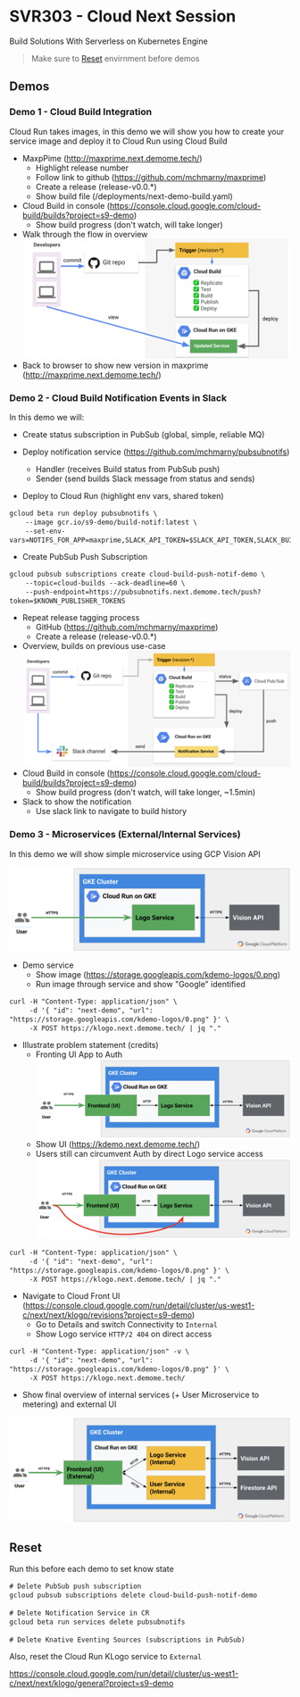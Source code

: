 # SVR303 - Cloud Next Session 

Build Solutions With Serverless on Kubernetes Engine

> Make sure to [Reset]() envirnment before demos

## Demos

### Demo 1 - Cloud Build Integration

Cloud Run takes images, in this demo we will show you how to create your service image and deploy it to Cloud Run using Cloud Build

* MaxpPime (http://maxprime.next.demome.tech/)
  * Highlight release number
  * Follow link to github (https://github.com/mchmarny/maxprime)
  * Create a release (release-v0.0.*)
  * Show build file (/deployments/next-demo-build.yaml)
* Cloud Build in console (https://console.cloud.google.com/cloud-build/builds?project=s9-demo)
  * Show build progress (don't watch, will take longer)
* Walk through the flow in overview
![Cloud Build Integration](img/cb.png "Cloud Build Integration")
* Back to browser to show new version in maxprime (http://maxprime.next.demome.tech/)


### Demo 2 - Cloud Build Notification Events in Slack

In this demo we will:

* Create status subscription in PubSub (global, simple, reliable MQ)
* Deploy notification service (https://github.com/mchmarny/pubsubnotifs)
  * Handler (receives Build status from PubSub push)
  * Sender (send builds Slack message from status and sends)

* Deploy to Cloud Run (highlight env vars, shared token)

```shell
gcloud beta run deploy pubsubnotifs \
    --image gcr.io/s9-demo/build-notif:latest \
    --set-env-vars=NOTIFS_FOR_APP=maxprime,SLACK_API_TOKEN=$SLACK_API_TOKEN,SLACK_BUILD_STATUS_CHANNEL=$SLACK_CHANNEL,KNOWN_PUBLISHER_TOKENS=$KNOWN_PUBLISHER_TOKENS
```

* Create PubSub Push Subscription

```shell
gcloud pubsub subscriptions create cloud-build-push-notif-demo \
    --topic=cloud-builds --ack-deadline=60 \
    --push-endpoint=https://pubsubnotifs.next.demome.tech/push?token=$KNOWN_PUBLISHER_TOKENS
```

* Repeat release tagging process
  * GitHub (https://github.com/mchmarny/maxprime)
  * Create a release (release-v0.0.*)
* Overview, builds on previous use-case
![Cloud Build Integration with Slack Notifications](img/cbn.png "Cloud Build Integration with Slack Notifications")
* Cloud Build in console (https://console.cloud.google.com/cloud-build/builds?project=s9-demo)
  * Show build progress (don't watch, will take longer, ~1.5min)
* Slack to show the notification
  * Use slack link to navigate to build history


### Demo 3 - Microservices (External/Internal Services)

In this demo we will show simple microservice using GCP Vision API

![Microservice with Vision API on Cloud Run](img/ms-1.png "Microservice with Vision API on Cloud Run")

* Demo service
  * Show image (https://storage.googleapis.com/kdemo-logos/0.png)
  * Run image through service and show "Google" identified

```shell
curl -H "Content-Type: application/json" \
     -d '{ "id": "next-demo", "url": "https://storage.googleapis.com/kdemo-logos/0.png" }' \
     -X POST https://klogo.next.demome.tech/ | jq "."
```

* Illustrate problem statement (credits)
  * Fronting UI App to Auth
![Auth Microservice fronting Logo Service](img/ms-2.png "Auth Microservice fronting Logo Service")
  * Show UI (https://kdemo.next.demome.tech/)
  * Users still can circumvent Auth by direct Logo service access
![Auth Microservice fronting Logo Service](img/ms-3.png "Auth Microservice fronting Logo Service")

```shell
curl -H "Content-Type: application/json" \
     -d '{ "id": "next-demo", "url": "https://storage.googleapis.com/kdemo-logos/0.png" }' \
     -X POST https://klogo.next.demome.tech/ | jq "."
```

* Navigate to Cloud Front UI (https://console.cloud.google.com/run/detail/cluster/us-west1-c/next/next/klogo/revisions?project=s9-demo)
  * Go to Details and switch Connectivity to `Internal`
  * Show Logo service `HTTP/2 404` on direct access

```shell
curl -H "Content-Type: application/json" -v \
     -d '{ "id": "next-demo", "url": "https://storage.googleapis.com/kdemo-logos/0.png" }' \
     -X POST https://klogo.next.demome.tech/
```

* Show final overview of internal services (+ User Microservice to metering) and external UI

![Microservices on Cloud Run](img/ms-4.png "Microservices on Cloud Run")


## Reset

Run this before each demo to set know state

```shell
# Delete PubSub push subscription
gcloud pubsub subscriptions delete cloud-build-push-notif-demo

# Delete Notification Service in CR
gcloud beta run services delete pubsubnotifs

# Delete Knative Eventing Sources (subscriptions in PubSub)

```

Also, reset the Cloud Run KLogo service to `External`

https://console.cloud.google.com/run/detail/cluster/us-west1-c/next/next/klogo/general?project=s9-demo


